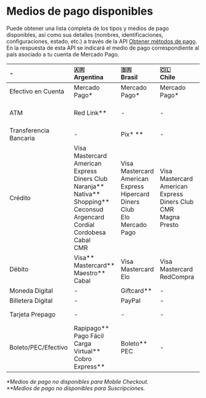 # Medios de pago disponibles

Puede obtener una lista completa de los tipos y medios de pago disponibles, así como sus detalles (nombres, identificaciones, configuraciones, estado, etc.) a través de la API [Obtener métodos de pago](/developers/es/reference/payment_methods/_payment_methods/get). En la respuesta de esta API se indicará el medio de pago correspondiente al país asociado a tu cuenta de Mercado Pago.

| - | 🇦🇷 <br> Argentina | 🇧🇷 <br> Brasil | 🇨🇱 <br> Chile | 🇨🇴 <br> Colombia | 🇲🇽 <br> México | 🇵🇪 <br> Perú | 🇺🇾 <br>Uruguay |
| :--- | :--- | :--- | :--- | :--- | :--- | :--- | :--- |
| Efectivo en Cuenta | Mercado Pago* | Mercado Pago* | Mercado Pago* | Mercado Pago* | Mercado Pago* | Mercado Pago* | - |
| ATM | Red Link** | - | - | - | Bancomer** <br> Banamex** <br> Serfin** | BCP <br> Continental <br> Otros| - |
| Transferencia Bancaria | - | Pix* ** | - | PSE* | - | - | - |
| Crédito | Visa <br> Mastercard <br> American Express <br> Diners Club <br> Naranja** <br> Nativa** <br> Shopping** <br> Ceconsud <br> Argencard <br> Cordial <br> Cordobesa <br> Cabal <br> CMR | Visa <br> Mastercard <br> American Express <br> Hipercard <br> Diners Club <br> Elo <br> Mercado Pago | Visa <br> Mastercard <br> American Express <br> Diners Club <br> CMR <br> Magna <br> Presto | Visa <br> Mastercard <br> American Express <br> Diners Club <br> Codensa | Visa <br> Mastercard <br> American Express** | Visa <br> Diners Club | Visa <br> Mastercard <br> Diners Club <br> Oca <br> Lider |
| Débito | Visa** <br> Mastercard** <br> Maestro** <br> Cabal | Visa <br> Mastercard <br> Elo | Visa <br> Mastercard <br> RedCompra | Visa <br> Mastercard | Visa <br> Mastercard | Visa <br> Mastercard | - |
| Moneda Digital | - | Giftcard** | - | - | Bitcoin** | - | - |
| Billetera Digital | - | PayPal | - | PayPal | - | - | - |
| Tarjeta Prepago | - | - | - | - | Mercado Pago** | - | - |
| Boleto/PEC/Efectivo | Rapipago** <br> Pago Fácil <br> Carga Virtual** <br> Cobro Express** | Boleto** <br> PEC | - | Efecty* | Oxxo** <br> PayCash | - | Abitab <br> Red Pagos |

_*Medios de pago no disponibles para Mobile Checkout._ <br>
_**Medios de pago no disponibles para Suscripciones._
